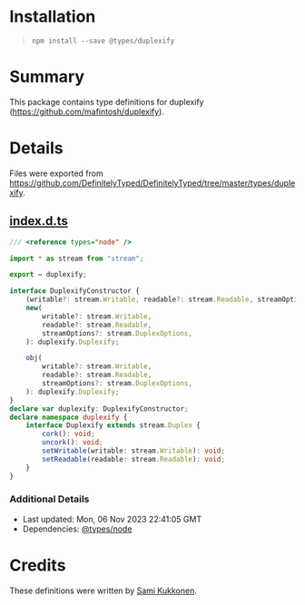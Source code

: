 # Installation
> `npm install --save @types/duplexify`

# Summary
This package contains type definitions for duplexify (https://github.com/mafintosh/duplexify).

# Details
Files were exported from https://github.com/DefinitelyTyped/DefinitelyTyped/tree/master/types/duplexify.
## [index.d.ts](https://github.com/DefinitelyTyped/DefinitelyTyped/tree/master/types/duplexify/index.d.ts)
````ts
/// <reference types="node" />

import * as stream from "stream";

export = duplexify;

interface DuplexifyConstructor {
    (writable?: stream.Writable, readable?: stream.Readable, streamOptions?: stream.DuplexOptions): duplexify.Duplexify;
    new(
        writable?: stream.Writable,
        readable?: stream.Readable,
        streamOptions?: stream.DuplexOptions,
    ): duplexify.Duplexify;

    obj(
        writable?: stream.Writable,
        readable?: stream.Readable,
        streamOptions?: stream.DuplexOptions,
    ): duplexify.Duplexify;
}
declare var duplexify: DuplexifyConstructor;
declare namespace duplexify {
    interface Duplexify extends stream.Duplex {
        cork(): void;
        uncork(): void;
        setWritable(writable: stream.Writable): void;
        setReadable(readable: stream.Readable): void;
    }
}

````

### Additional Details
 * Last updated: Mon, 06 Nov 2023 22:41:05 GMT
 * Dependencies: [@types/node](https://npmjs.com/package/@types/node)

# Credits
These definitions were written by [Sami Kukkonen](https://github.com/strax).
